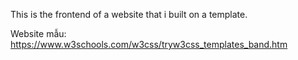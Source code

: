 This is the frontend of a website that i built on a template.

Website mẫu: https://www.w3schools.com/w3css/tryw3css_templates_band.htm

